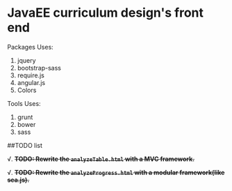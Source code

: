 # JavaEE curriculum design's front end

Packages Uses:
1. jquery
2. bootstrap-sass
3. require.js
4. angular.js
5. Colors

Tools Uses:
1. grunt
2. bower
3. sass

##TODO list

√. ~~**TODO: Rewrite the `analyzeTable.html` with a MVC framework.**~~

√. ~~**TODO: Rewrite the `analyzeProgress.html` with a modular framework(like sea.js).**~~
